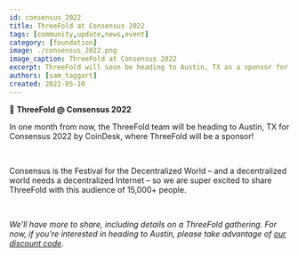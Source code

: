 ```yaml
---
id: consensus_2022
title: ThreeFold at Consensus 2022
tags: [community,update,news,event]
category: [foundation]
image: ./consensus_2022.png
image_caption: ThreeFold at Consensus 2022
excerpt: ThreeFold will soon be heading to Austin, TX as a sponsor for Consensus 2022 by CoinDesk!
authors: [sam_taggart]
created: 2022-05-10
---
```


📣 **ThreeFold @ Consensus 2022**

In one month from now, the ThreeFold team will be heading to Austin, TX for Consensus 2022 by CoinDesk, where ThreeFold will be a sponsor!

<br/>

Consensus is the Festival for the Decentralized World – and a decentralized world needs a decentralized Internet – so we are super excited to share ThreeFold with this audience of 15,000+ people.

<br/>

*We'll have more to share, including details on a ThreeFold gathering. For now, if you're interested in heading to Austin, please take advantage of [our discount code](https://events.coindesk.com/consensus2022?promo=a7MsHxui).*